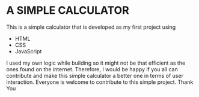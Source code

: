 # A SIMPLE CALCULATOR 
This is a simple calculator that is developed as my first project using
- HTML
- CSS
- JavaScript

I used my own logic while building so it might not be that efficient as the ones found on the internet.
Therefore, I would be happy if you all can contribute and make this simple calculator a better one in terms of user interaction.
Everyone is welcome to contribute to this simple project.
Thank You
